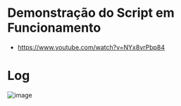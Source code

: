 # Demonstração do Script em Funcionamento
- https://www.youtube.com/watch?v=NYx8vrPbp84

# Log
![image](https://user-images.githubusercontent.com/66309118/111197527-56f21f00-859d-11eb-9059-330e82c08696.png)
